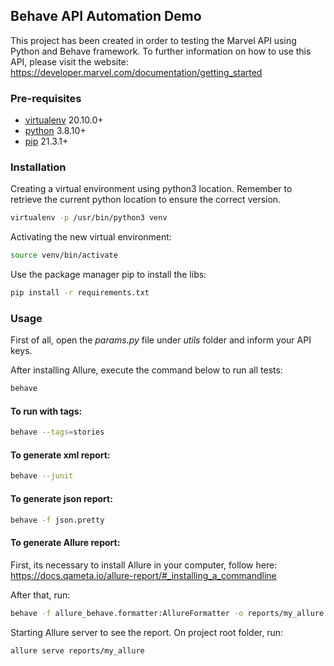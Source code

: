 ## Behave API Automation Demo

This project has been created in order to testing the Marvel API using Python and Behave framework. To further information on how to use this API, please visit the website: https://developer.marvel.com/documentation/getting_started 

### Pre-requisites
- [virtualenv](https://docs.python.org/3.8/library/venv.html) 20.10.0+
- [python](https://www.python.org/downloads/release/python-3810/) 3.8.10+
- [pip](https://pypi.org/project/pip/) 21.3.1+

### Installation

Creating a virtual environment using python3 location. Remember to retrieve the current python location to ensure the correct version.

```bash
virtualenv -p /usr/bin/python3 venv
```

Activating the new virtual environment:

```bash
source venv/bin/activate
```

Use the package manager pip to install the libs:

```bash
pip install -r requirements.txt
```

### Usage

First of all, open the *params.py* file under *utils* folder and inform your API keys.

After installing Allure, execute the command below to run all tests:


```bash
behave
```

#### To run with tags:


```bash
behave --tags=stories
```
#### To generate xml report:


```bash
behave --junit
```

#### To generate json report:


```bash
behave -f json.pretty
```


#### To generate Allure report:
First, its necessary to install Allure in your computer, follow here: https://docs.qameta.io/allure-report/#_installing_a_commandline

After that, run:

```bash
behave -f allure_behave.formatter:AllureFormatter -o reports/my_allure
```

Starting Allure server to see the report. On project root folder, run:


```bash
allure serve reports/my_allure
```
